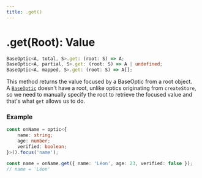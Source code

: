 ```yaml
---
title: .get()
---
```


# .get(Root): Value

```ts
BaseOptic<A, total, S>.get: (root: S) => A;
BaseOptic<A, partial, S>.get: (root: S) => A | undefined;
BaseOptic<A, mapped, S>.get: (root: S) => A[];
```

This method returns the value focused by a BaseOptic from a root object.  
A [`BaseOptic`](../../guide/BaseOptic) doesn't have a root, unlike optics originating from `createStore`, so we need to manually specify the root to retrieve the focused value and that's what `get` allows us to do.

### Example

```ts
const onName = optic<{
    name: string;
    age: number;
    verified: boolean;
}>().focus('name');

const name = onName.get({ name: 'Léon', age: 23, verified: false });
// name = 'Léon'
```
